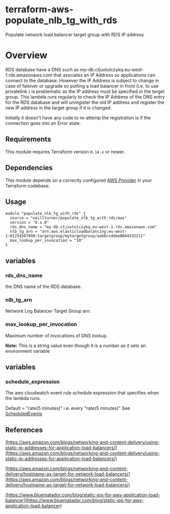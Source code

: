 # terraform-aws-populate_nlb_tg_with_rds

Populate network load balancer target group with RDS IP address

# Overview

RDS database have a DNS such as my-db.ctjuxtulczykq.eu-west-1.rds.amazonaws.com that assciates an IP Address so applications can connect to the database. However the IP Address is subject to change in case of failover or upgrade so putting a load balancer in front (i.e. to use privatelink ) is problematic as the IP address must be specified in the target group. This lambda runs regularly to check the IP Address of the DNS entry for the RDS database and will unregister the old IP address and register the new IP address in the target group if it is changed. 

Initially it doesn't have any code to re-attemp the registration is if the connection goes into an Error state.

## Requirements

This module requires Terraform version `0.14.x` or newer.

## Dependencies

This module depends on a correctly configured [AWS Provider](https://www.terraform.io/docs/providers/aws/index.html) in your Terraform codebase.

## Usage

```
module "populate_nlb_tg_with_rds" {
  source = "neillturner/populate_nlb_tg_with_rds/aws"
  version = "0.x.0"
  rds_dns_name = "my-db.ctjuxtulczykq.eu-west-1.rds.amazonaws.com"
  nlb_tg_arn = "arn:aws:elasticloadbalancing:eu-west-1:01234567890:targetgroup/mytargetgroup/aabbccddee0044332211"
  max_lookup_per_invocation = "10" 
}
```
## variables

### rds_dns_name

the DNS name of the RDS database.

### nlb_tg_arn

Network Log Balancer Target Group arn.
 
### max_lookup_per_invocation

Maximum number of invocations of DNS lookup. 

**Note:** This is a string value even though it is a number as it sets an environment variable

## variables

### schedule_expression

The aws cloudwatch event rule schedule expression that specifies when the lambda runs.

Default = "rate(5 minutes)"  i.e. every "rate(5 minutes)" See [ScheduledEvents](https://docs.aws.amazon.com/AmazonCloudWatch/latest/events/ScheduledEvents.html)



## References 

[https://aws.amazon.com/blogs/networking-and-content-delivery/using-static-ip-addresses-for-application-load-balancers/](https://aws.amazon.com/blogs/networking-and-content-delivery/using-static-ip-addresses-for-application-load-balancers/)

[https://aws.amazon.com/blogs/networking-and-content-delivery/hostname-as-target-for-network-load-balancers/](https://aws.amazon.com/blogs/networking-and-content-delivery/hostname-as-target-for-network-load-balancers/)

[https://www.bluematador.com/blog/static-ips-for-aws-application-load-balancer](https://www.bluematador.com/blog/static-ips-for-aws-application-load-balancer)
